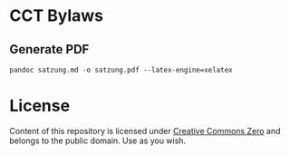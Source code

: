 # CCT Bylaws 

## Generate PDF 

```
pandoc satzung.md -o satzung.pdf --latex-engine=xelatex
```

# License
 
Content of this repository is licensed under [Creative Commons Zero](https://creativecommons.org/publicdomain/zero/1.0/) and belongs to the public domain. Use as you wish.
